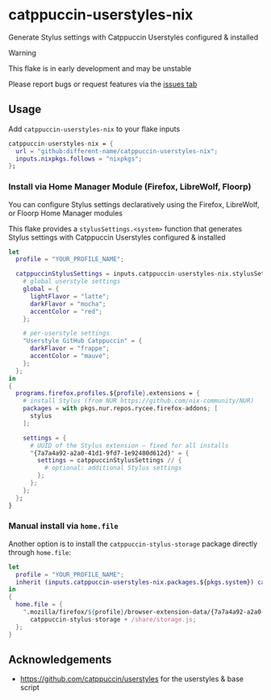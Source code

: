 # catppuccin-userstyles-nix

Generate Stylus settings with Catppuccin Userstyles configured & installed

> [!WARNING]
> This flake is in early development and may be unstable
> 
> Please report bugs or request features via the [issues tab](https://github.com/different-name/catppuccin-userstyles-nix/issues)

## Usage

Add `catppuccin-userstyles-nix` to your flake inputs

```nix
catppuccin-userstyles-nix = {
  url = "github:different-name/catppuccin-userstyles-nix";
  inputs.nixpkgs.follows = "nixpkgs";
};
```

### Install via Home Manager Module (Firefox, LibreWolf, Floorp)

You can configure Stylus settings declaratively using the Firefox, LibreWolf, or Floorp Home Manager modules

This flake provides a `stylusSettings.<system>` function that generates Stylus settings with Catppuccin Userstyles configured & installed

```nix
let
  profile = "YOUR_PROFILE_NAME";

  catppuccinStylusSettings = inputs.catppuccin-userstyles-nix.stylusSettings.${pkgs.system} {
    # global userstyle settings
    global = {
      lightFlavor = "latte";
      darkFlavor = "mocha";
      accentColor = "red";
    };

    # per-userstyle settings
    "Userstyle GitHub Catppuccin" = {
      darkFlavor = "frappe";
      accentColor = "mauve";
    };
  };
in
{
  programs.firefox.profiles.${profile}.extensions = {
    # install Stylus (from NUR https://github.com/nix-community/NUR)
    packages = with pkgs.nur.repos.rycee.firefox-addons; [
      stylus
    ];

    settings = {
      # UUID of the Stylus extension — fixed for all installs
      "{7a7a4a92-a2a0-41d1-9fd7-1e92480d612d}" = {
        settings = catppuccinStylusSettings // {
          # optional: additional Stylus settings
        };
      };
    };
  };
}
```

### Manual install via `home.file`

Another option is to install the `catppuccin-stylus-storage` package directly through `home.file`:

```nix
let
  profile = "YOUR_PROFILE_NAME";
  inherit (inputs.catppuccin-userstyles-nix.packages.${pkgs.system}) catppuccin-stylus-storage;
in
{
  home.file = {
    ".mozilla/firefox/${profile}/browser-extension-data/{7a7a4a92-a2a0-41d1-9fd7-1e92480d612d}/storage.js".source =
      catppuccin-stylus-storage + /share/storage.js;
  };
}
```

## Acknowledgements

- https://github.com/catppuccin/userstyles for the userstyles & base script
